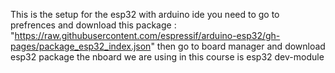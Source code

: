 This is the setup for the esp32 with arduino ide you need to go to prefrences and download this package : "https://raw.githubusercontent.com/espressif/arduino-esp32/gh-pages/package_esp32_index.json"
then go to board manager and download esp32 package the nboard we are using in this course is esp32 dev-module

